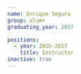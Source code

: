 ```yaml
---
name: Enrique Segura
group: alum+
graduating_year: 2017

positions:
  - year: 2016-2017
    title: Instructor
inactive: true
---
```

